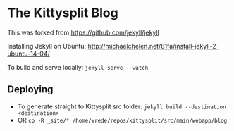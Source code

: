 # The Kittysplit Blog

This was forked from https://github.com/jekyll/jekyll

Installing Jekyll on Ubuntu: http://michaelchelen.net/81fa/install-jekyll-2-ubuntu-14-04/

To build and serve locally: `jekyll serve --watch`

## Deploying
* To generate straight to Kittysplit src folder: `jekyll build --destination <destination>`
* OR `cp -R _site/* /home/wrede/repos/kittysplit/src/main/webapp/blog`

